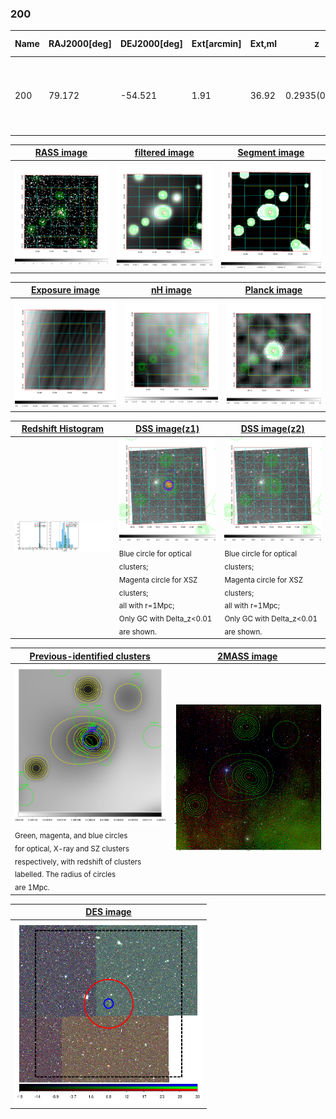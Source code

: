 <div STYLE="page-break-after: always;"></div>

### 200

|Name|RAJ2000[deg]|DEJ2000[deg] |Ext[arcmin]| Ext,ml | z | z_src| C|GC(XSZ,Delta_z<0.01)| GC(OPT,Delta_z<0.01)|GC| R_sig[arcmin] | R500[arcmin] | R500[Mpc]| CRsig[c/s] | CR500[c/s] |L500[1E44 erg/s]|F500[1E-12 erg/s/cm^2]| M500[1E14 Msun]|Tx[keV]|Cnt_sig|Beta|Rc[arcmin]|Comment|Alias|
|---|---|---|---|---|---|------|---|--------|---------|----------|---|---|---|---|---|---|---|---|---|---|---|---|---|---|
|200| 79.172| -54.521| 1.91| 36.92| 0.2935(0.005)| z1, z_xsz| B| B15, H13, MCXC, PSZ2, Tar| A, N, W| A, B15, H13, MCXC, N, PSZ2, Tar, W| 21.738| 5.187| 1.365| 0.268(0.063)| 0.238(0.056)| 13.282(1.622)| 4.843(0.591)| 9.78(0.54)| 9.64(0.34)| 110.1| 0.651(-0.054+0.075)| 3.341(-0.650+0.822)| -| k199|

|[RASS image](../image/200/200_img.pdf)|[filtered image](../image/200/200_fil.pdf)|[Segment image](../image/200/200_seg.pdf)|
|-------------------|--------------------|-------------------|
| <img src="../image/200/200_img.png" width="300">  | <img src="../image/200/200_fil.png" width="300">   | <img src="../image/200/200_seg.png" width="300">  |

|[Exposure image](../image/200/200_mex.pdf)| [nH image](../image/200/200_nh.pdf)| [Planck image](../image/200/200_p.pdf)|
|-------------------|--------------------|-------------------|
|<img src="../image/200/200_mex.png" width="300">   | <img src="../image/200/200_nh.png" width="300">    | <img src="../image/200/200_p.png" width="300"> |

|[Redshift Histogram](../image/200/200_zg.pdf) | [DSS image(z1)](../image/200/200_dss_z1.pdf)      |  [DSS image(z2)](../image/200/200_dss_z2.pdf)    |
|-------------------|--------------------|-------------------|
|<img src="../image/200/200_zg.png" width="300"> |<img src="../image/200/200_dss_z1.png" width="300"> <sub><br>Blue circle for optical clusters; <br>Magenta circle for XSZ clusters; <br>all with r=1Mpc; <br>Only GC with Delta_z<0.01 are shown. </sub>| <img src="../image/200/200_dss_z2.png" width="300"><sub><br>Blue circle for optical clusters; <br>Magenta circle for XSZ clusters; <br>all with r=1Mpc; <br>Only GC with Delta_z<0.01 are shown. </sub> |

|[Previous-identified clusters](../image/200/200_gc.pdf) | [2MASS image](../image/200/200_2mass.pdf)      |
|-------------------|-------------------|
|<img src=../image/200/200_gc.png width="300"> <br><sub>Green, magenta, and blue circles <br>for optical, X-ray and SZ clusters <br>respectively, with redshift of clusters <br>labelled. The radius of circles <br>are 1Mpc.</sub>|<img src="../image/200/200_2mass.png" width="300">  |

|[DES image](../image/200/200_des.pdf)   |
|-------------------|
| <img src="../image/200/200_des.png" width="300">  |
